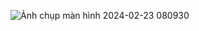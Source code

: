 ![Ảnh chụp màn hình 2024-02-23 080930](https://github.com/baongoc99/haha/assets/108125882/2958541d-70f9-4407-84b3-a78a7ea1b8b1)

